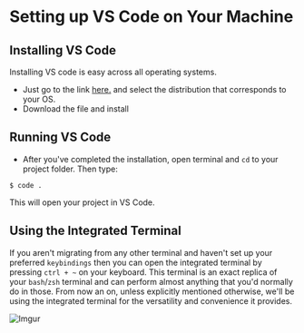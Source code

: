 # Setting up VS Code on Your Machine

## Installing VS Code
Installing VS code is easy across all operating systems.
* Just go to the link [here.](https://code.visualstudio.com/Download) and select the distribution that corresponds to your OS.
* Download the file and install

## Running VS Code
* After you've completed the installation, open terminal and `cd` to your project folder. Then type:
```
$ code .
```
This will open your project in VS Code.


## Using the Integrated Terminal
If you aren't migrating from any other terminal and haven't set up your preferred `keybindings` then you can open the integrated terminal by pressing `ctrl + ~` on your keyboard. This terminal is an exact replica of your `bash`/`zsh` terminal and can perform almost anything that you'd normally do in those. From now an on, unless explicitly mentioned otherwise, we'll be using the integrated terminal for the versatility and convenience it provides.

![Imgur](https://i.imgur.com/9Sa0ZZm.png)

